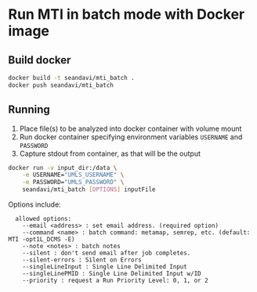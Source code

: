 # Run MTI in batch mode with Docker image

## Build docker

```sh
docker build -t seandavi/mti_batch .
docker push seandavi/mti_batch
```

## Running

1. Place file(s) to be analyzed into docker container with volume mount
2. Run docker container specifying environment variables `USERNAME` and `PASSWORD`
3. Capture stdout from container, as that will be the output

```sh
docker run -v input_dir:/data \
    -e USERNAME="UMLS_USERNAME" \
    -e PASSWORD="UMLS_PASSWORD" \
    seandavi/mti_batch [OPTIONS] inputFile
```

Options include:

```
  allowed options:
    --email <address> : set email address. (required option)
    --command <name> : batch command: metamap, semrep, etc. (default: MTI -opt1L_DCMS -E)
    --note <notes> : batch notes
    --silent : don't send email after job completes.
    --silent-errors : Silent on Errors
    --singleLineInput : Single Line Delimited Input
    --singleLinePMID : Single Line Delimited Input w/ID
    --priority : request a Run Priority Level: 0, 1, or 2
```
